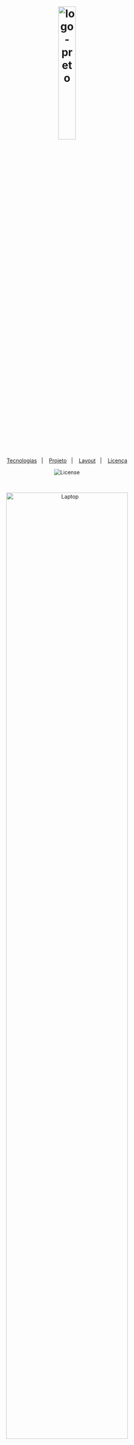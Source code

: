 <h1 align="center">
    <a href="https://ibb.co/PWXG8Cd"><img src="https://i.ibb.co/6t905sk/logo-preto.png" alt="logo-preto" border="0" width="30%"></a>
</h1>

<p align="center">
  <a href="#rocket-tecnologias">Tecnologias</a>&nbsp;&nbsp;&nbsp;|&nbsp;&nbsp;&nbsp;
  <a href="#-projeto">Projeto</a>&nbsp;&nbsp;&nbsp;|&nbsp;&nbsp;&nbsp;
  <a href="#-layout">Layout</a>&nbsp;&nbsp;&nbsp;|&nbsp;&nbsp;&nbsp;
  <a href="#memo-licença">Licença</a>
</p>

<p align="center">
  <img  src="https://img.shields.io/static/v1?label=license&message=MIT&color=8257E6&labelColor=121214" alt="License">
</p>

<br>

<p align="center">
  <a href="https://ibb.co/rmnpcGK"><img src="https://i.ibb.co/JKXpyRW/Laptop.png" alt="Laptop" border="0" width="80%"></a>
</p>

## 🚀 Tecnologias

Tecnologias utilizadas durante o projeto:

- [Handlebars](https://handlebarsjs.com/)
- [Node.js](https://nodejs.org/en/)
- [SQLite](https://www.sqlite.org/index.html)
- [Express](https://expressjs.com/pt-br/)

## 💻 Projeto

O Happy é um projeto que tem o objetivo de facilitar visitas aos orfanatos próximos a você 😄.

Este é um projeto desenvolvido durante a **[Next Level Week](https://nextlevelweek.com/)**, realizada pela **[@Rocketseat](https://github.com/Rocketseat)** durante os dias 12 a 18 de Outubro de 2020.

## Iniciando

📖 Para rodar o projeto localmente você precisará seguir algumas instruções.

- É necessário que o <a href="https://nodejs.org/en/">NodeJS</a> esteja instalado em sua máquina.

### Instalação
```bash
# Clone o repositório
git clone https://github.com/larissadantier/Nlw3-Happy.git

# Instale todos os pacotes

- Npm
npm install

- SQlite
npm install sqlite-async
```
## 🔖 Layout

Visualize o layout do projeto através do link a seguir:

- [Layout Web](https://www.figma.com/file/mDEbnoojksG4w8sOxmudh3/Happy-Web?node-id=0%3A1) 

Você precisa ter uma conta no [Figma](http://figma.com/) para acessá-lo 😉.

## Contribuições
```
Você quer contribuir para o projeto e não sabe como? 💜

1. Dê Fork no projeto
2. Crie uma branch para sua feature (`git checkout -b feature/AmazingFeature`)
3. Comite as alterações (`git commit -m 'Add some AmazingFeature'`)
4. Faça o push para a branch (`git push origin feature/AmazingFeature`)
5. Abra um Pull Request
```
## 📝 Licença

Esse projeto está sob a licença MIT. Veja o arquivo [LICENSE](LICENSE) para mais detalhes.

## 🧾 Contato

[Linkedin](https://www.linkedin.com/in/larissa-dantier-858b1884/) - [Instragram](https://www.instagram.com/larissa.dantier/?hl=pt) - larissa_dantier@hotmail.com

---

<p align="center">Desenvolvido por Larissa Ruthyle 🚀</p> 
